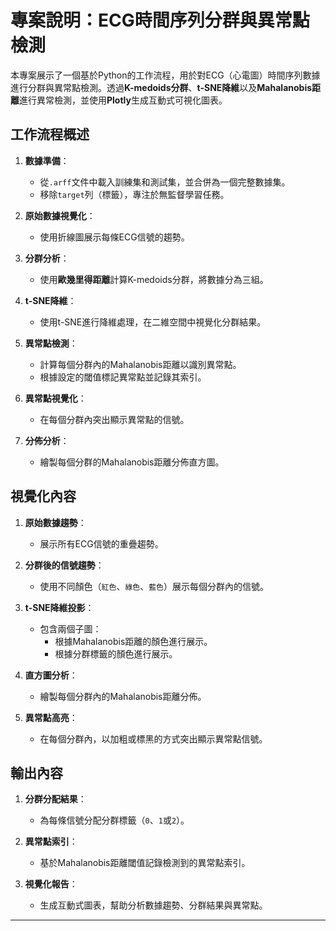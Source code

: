 # 專案說明：ECG時間序列分群與異常點檢測

本專案展示了一個基於Python的工作流程，用於對ECG（心電圖）時間序列數據進行分群與異常點檢測。透過**K-medoids分群**、**t-SNE降維**以及**Mahalanobis距離**進行異常檢測，並使用**Plotly**生成互動式可視化圖表。


## 工作流程概述

1. **數據準備**：
   - 從`.arff`文件中載入訓練集和測試集，並合併為一個完整數據集。
   - 移除`target`列（標籤），專注於無監督學習任務。

2. **原始數據視覺化**：
   - 使用折線圖展示每條ECG信號的趨勢。

3. **分群分析**：
   - 使用**歐幾里得距離**計算K-medoids分群，將數據分為三組。

4. **t-SNE降維**：
   - 使用t-SNE進行降維處理，在二維空間中視覺化分群結果。

5. **異常點檢測**：
   - 計算每個分群內的Mahalanobis距離以識別異常點。
   - 根據設定的閾值標記異常點並記錄其索引。

6. **異常點視覺化**：
   - 在每個分群內突出顯示異常點的信號。

7. **分佈分析**：
   - 繪製每個分群的Mahalanobis距離分佈直方圖。


## 視覺化內容

1. **原始數據趨勢**：
   - 展示所有ECG信號的重疊趨勢。

2. **分群後的信號趨勢**：
   - 使用不同顏色（`紅色`、`綠色`、`藍色`）展示每個分群內的信號。

3. **t-SNE降維投影**：
   - 包含兩個子圖：
     - 根據Mahalanobis距離的顏色進行展示。
     - 根據分群標籤的顏色進行展示。

4. **直方圖分析**：
   - 繪製每個分群內的Mahalanobis距離分佈。

5. **異常點高亮**：
   - 在每個分群內，以加粗或標黑的方式突出顯示異常點信號。


## 輸出內容

1. **分群分配結果**：
   - 為每條信號分配分群標籤（`0`、`1`或`2`）。

2. **異常點索引**：
   - 基於Mahalanobis距離閾值記錄檢測到的異常點索引。

3. **視覺化報告**：
   - 生成互動式圖表，幫助分析數據趨勢、分群結果與異常點。

---